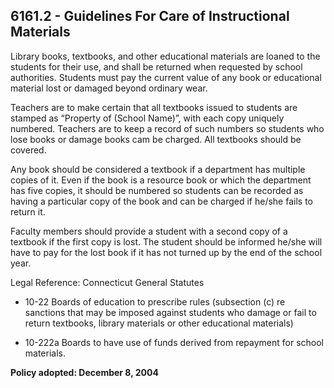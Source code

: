 ## 6161.2 - Guidelines For Care of Instructional Materials

Library books, textbooks, and other educational materials are loaned to the students for their use, and shall be returned when requested by school authorities. Students must pay the current value of any book or educational material lost or damaged beyond ordinary wear.

Teachers are to make certain that all textbooks issued to students are stamped as “Property of (School Name)”, with each copy uniquely numbered. Teachers are to keep a record of such numbers so students who lose books or damage books cam be charged.  All textbooks should be covered.

Any book should be considered a textbook if a department has multiple copies of it. Even if the book is a resource book or which the department has five copies, it should be numbered so students can be recorded as having a particular copy of the book and can be charged if he/she fails to return it.

Faculty members should provide a student with a second copy of a textbook if the first copy is lost. The student should be informed he/she will have to pay for the lost book if it has not turned up by the end of the school year.

Legal Reference:  Connecticut General Statutes

* 10-22 Boards of education to prescribe rules (subsection (c) re sanctions that may be imposed against students who damage or fail to return textbooks, library materials or other educational materials)

* 10-222a Boards to have use of funds derived from repayment for school materials.

**Policy adopted:  December 8, 2004**

